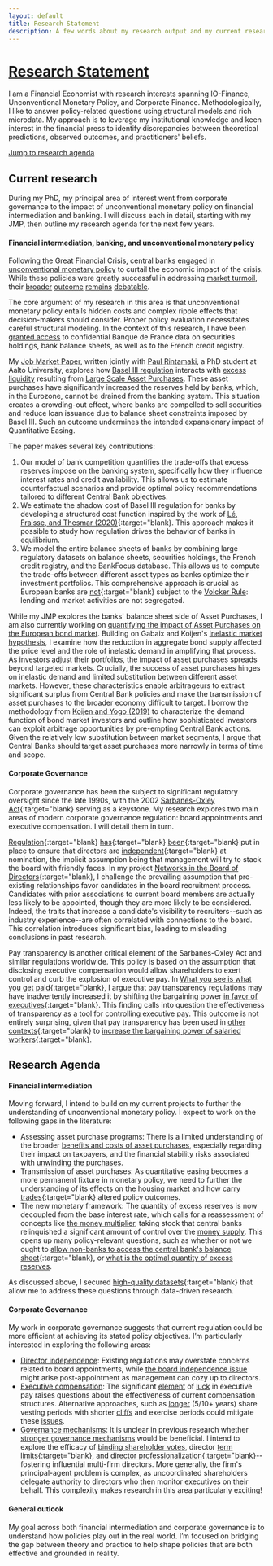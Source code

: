 ```yaml
---
layout: default
title: Research Statement
description: A few words about my research output and my current research agenda
---
```


#  <ins>Research Statement</ins>

I am a Financial Economist with research interests spanning IO-Finance, Unconventional Monetary Policy, and Corporate Finance. Methodologically, I like to answer policy-related questions using structural models and rich microdata. My approach is to leverage my institutional knowledge and keen interest in the financial press to identify discrepancies between theoretical predictions, observed outcomes, and practitioners' beliefs.

[Jump to research agenda](#research-agenda)

Current research 
------------ 

During my PhD, my principal area of interest went from corporate governance to the impact of unconventional monetary policy on financial intermediation and banking. I will discuss each in detail, starting with my JMP, then outline my research agenda for the next few years. 

#### Financial intermediation, banking, and unconventional monetary policy

Following the Great Financial Crisis, central banks engaged in [unconventional monetary policy](https://www.brookings.edu/wp-content/uploads/2019/12/Bernanke_ASSA_lecture.pdf) to curtail the economic impact of the crisis. While these policies were greatly successful in addressing [market turmoil](https://www.nber.org/papers/w17555), their [broader](https://www.sciencedirect.com/science/article/abs/pii/S0378426621003009) [outcome](https://www.nber.org/papers/w22285) [remains](https://pubsonline.informs.org/doi/abs/10.1287/mnsc.2015.2305) [debatable](https://www.un.org/en/desa/unconventional-monetary-policy-reaching-its-limits). 

The core argument of my research in this area is that unconventional monetary policy entails hidden costs and complex ripple effects that decision-makers should consider. Proper policy evaluation necessitates careful structural modeling. In the context of this research, I have been [granted access](https://www.casd.eu/en/project/the-impact-of-unconventional-monetary-policy-on-credit-issuance-and-asset-prices-a-structural-model-of-demand-for-the-asset-and-liabilities-of-a-banks-balance-sheet/) to confidential Banque de France data on securities holdings, bank balance sheets, as well as to the French credit registry.  

My [Job Market Paper]({{site.baseurl}}/blog/2024/JMP), written jointly with [Paul Rintamaki](https://sites.google.com/view/paulrintamaki), a PhD student at Aalto University, explores how  [Basel III regulation](https://www.bis.org/bcbs/basel3.htm) interacts with [excess liquidity](https://www.ecb.europa.eu/ecb-and-you/explainers/tell-me-more/html/excess_liquidity.en.html) resulting from [Large Scale Asset Purchases](https://www.ecb.europa.eu/mopo/implement/app/html/index.en.html). These asset purchases have significantly increased the reserves held by banks, which, in the Eurozone, cannot be drained from the banking system. This situation creates a crowding-out effect, where banks are compelled to sell securities and reduce loan issuance due to balance sheet constraints imposed by Basel III. Such an outcome undermines the intended expansionary impact of Quantitative Easing.

The paper makes several key contributions:
 1. Our model of bank competition quantifies the trade-offs that excess reserves impose on the banking system, specifically how they influence interest rates and credit availability. This allows us to estimate counterfactual scenarios and provide optimal policy recommendations tailored to different Central Bank objectives. 
 2. We estimate the shadow cost of Basel III regulation for banks by developing a structured cost function inspired by the work of [Lé, Fraisse, and Thesmar (2020)](https://pubsonline.informs.org/doi/abs/10.1287/mnsc.2018.3222){:target="blank}. This approach makes it possible to study how regulation drives the behavior of banks in equilibrium.   
 3. We model the entire balance sheets of banks by combining large regulatory datasets on balance sheets, securities holdings, the French credit registry, and the BankFocus database. This allows us to compute the trade-offs between different asset types as banks optimize their investment portfolios. This comprehensive approach is crucial as European banks are [not](https://www.reuters.com/article/us-eu-banks-regulations/eu-scraps-itsanswer-to-u-s-volcker-rule-for-banks-idUSKBN1CT285/){:target="blank} subject to the [Volcker Rule](https://www.federalreserve.gov/supervisionreg/volcker-rule.htm): lending and market activities are not segregated.

While my JMP explores the banks' balance sheet side of Asset Purchases, I am also currently working on [quantifying the impact of Asset Purchases on the European bond market]({{site.baseurl}}/blog/2024/BondsQE). Building on Gabaix and Koijen's [inelastic market hypothesis](https://cowles.yale.edu/sites/default/files/2022-10/SSRN-id3686935.pdf), I examine how the reduction in aggregate bond supply affected the price level and the role of inelastic demand in amplifying that process. As investors adjust their portfolios, the impact of asset purchases spreads beyond targeted markets. Crucially, the success of asset purchases hinges on inelastic demand and limited substitution between different asset markets. However, these characteristics enable arbitrageurs to extract significant surplus from Central Bank policies and make the transmission of asset purchases to the broader economy difficult to target. I borrow the methodology from [Koijen and Yogo (2019)](https://www.journals.uchicago.edu/doi/abs/10.1086/701683?mobileUi=0&) to characterize the demand function of bond market investors and outline how sophisticated investors can exploit arbitrage opportunities by pre-empting Central Bank actions.
Given the relatively low substitution between market segments, I argue that Central Banks should target asset purchases more narrowly in terms of time and scope.


#### Corporate Governance

Corporate governance has been the subject to significant regulatory oversight since the late 1990s, with the 2002 [Sarbanes-Oxley Act](https://sarbanes-oxley-act.com){:target="blank} serving as a keystone. My research explores two main areas of modern corporate governance regulation: board appointments and executive compensation. I will detail them in turn. 


[Regulation](https://www.skadden.com/insights/publications/2022/02/the-informed-board/what-exactly-is-an-independent-director){:target="blank}  [has](https://www.sec.gov/Archives/edgar/data/73020/000119312506162571/dex991.htm){:target="blank} [been](https://www.iod.com/resources/governance/governance-explainer-director-independence/){:target="blank} put in place to ensure that directors are [independent](https://fortune.com/2023/10/16/modern-board-directors-independence/){:target="blank} at nomination, the implicit assumption being that management will try to stack the board with friendly faces. 
In my project [Networks in the Board of Directors]({{site.baseurl}}/blog/2024/BoardApointments){:target="blank}, I challenge the prevailing assumption that pre-existing relationships favor candidates in the board recruitment process. Candidates with prior associations to current board members are actually less likely to be appointed, though they are more likely to be considered. Indeed, the traits that increase a candidate's visibility to recruiters--such as industry experience--are often correlated with connections to the board. This correlation introduces significant bias, leading to misleading conclusions in past research.


Pay transparency is another critical element of the Sarbanes-Oxley Act and similar regulations worldwide. This policy is based on the assumption that disclosing executive compensation would allow shareholders to exert control and curb the explosion of executive pay. In [What you see is what you get paid]({{site.baseurl}}/blog/2024/CEOPayTransparency){:target="blank},  I argue that pay transparency regulations may have inadvertently increased it by shifting the bargaining power [in favor of executives](https://action.deloitte.com/insight/3065/what-do-pay-transparency-trends-mean-for-ceo-compensation){:target="blank}. This finding calls into question the effectiveness of transparency as a tool for controlling executive pay. This outcome is not entirely surprising, given that pay transparency has been used in [other contexts](https://www.conference-board.org/publications/countdown-to-eu-new-law-on-pay-transparency-multinationals-must-move-faster){:target="blank} to [increase the bargaining power of salaried workers](https://www.wtwco.com/en-ke/insights/2024/02/the-momentum-and-future-of-pay-transparency-in-the-us){:target="blank}.


Research Agenda
-------

#### Financial intermediation

Moving forward, I intend to build on my current projects to further the understanding of unconventional monetary policy. I expect to work on the following gaps in the literature:

- Assessing asset purchase programs: There is a limited understanding of the broader [benefits and costs of asset purchases](https://www.ecb.europa.eu/press/key/date/2024/html/ecb.sp240528~a4f151497d.en.html), especially regarding their impact on taxpayers, and the financial stability risks associated with [unwinding the purchases](https://www.europarl.europa.eu/RegData/etudes/IDAN/2023/741479/IPOL_IDA(2023)741479_EN.pdf).
- Transmission of asset purchases: As quantitative easing becomes a more permanent fixture in monetary policy, we need to further the understanding of its effects on the [housing market](https://www.forbes.com/sites/georgecalhoun/2024/03/13/collateral-damage-from-fed-policy-part-2-a-broken-housing-market/) and how [carry trades](https://www.sciencedirect.com/science/article/abs/pii/S2110701719300095){:target="blank} altered policy outcomes. 
- The new monetary framework: The quantity of excess reserves is now decoupled from the base interest rate, which calls for a reassessment of concepts like [the money multiplier](https://fredblog.stlouisfed.org/2023/07/the-monetary-multiplier-and-bank-reserves/), taking stock that central banks relinquished a significant amount of control over the [money supply](https://eprints.lse.ac.uk/84209/1/Goodhart_Determination%20money%20supply_2017.pdf). This opens up many policy-relevant questions, such as whether or not we ought to [allow non-banks to access the central bank's balance sheet](https://libertystreeteconomics.newyorkfed.org/2022/01/how-the-feds-overnight-reverse-repo-facility-works/){:target="blank}, or [what is the optimal quantity of excess reserves](https://www.clevelandfed.org/publications/economic-commentary/2015/ec-201502-excess-reserves-oceans-of-cash).

As discussed above, I secured [high-quality datasets](https://www.casd.eu/en/project/the-impact-of-unconventional-monetary-policy-on-credit-issuance-and-asset-prices-a-structural-model-of-demand-for-the-asset-and-liabilities-of-a-banks-balance-sheet/){:target="blank} that allow me to address these questions through data-driven research.




#### Corporate Governance

My work in corporate governance suggests that current regulation could be more efficient at achieving its stated policy objectives. I’m particularly interested in exploring the following areas:
 
 -  <ins>Director independence</ins>: Existing regulations may overstate concerns related to board appointments, while [the board independence issue](https://fortune.com/2023/10/16/modern-board-directors-independence) might arise post-appointment as management can cozy up to directors.
 -   <ins>Executive compensation</ins>: The significant [element](https://academic.oup.com/qje/article-abstract/116/3/901/1899775) of [luck](https://academic.oup.com/rfs/article-abstract/33/7/3174/5513177) in executive pay raises questions about the effectiveness of current compensation structures. Alternative approaches, such as  [longer](https://www.forbes.com/sites/timworstall/2013/06/22/the-fascinating-part-of-the-changes-to-tim-cooks-restricted-apple-stock/) (5/10+ years) share vesting periods with shorter [cliffs](https://www.holloway.com/g/equity-compensation/sections/vesting-and-cliffs) and exercise periods could mitigate these  [issues](https://pubsonline.informs.org/doi/abs/10.1287/mnsc.1050.0365). 
 - <ins>Governance mechanisms</ins>:  It is unclear in previous research whether [stronger governance mechanisms](https://www.ecgi.global/sites/default/files/working_papers/documents/finalwagnerwenk.pdf) would be beneficial. I intend to explore the efficacy of [binding shareholder votes](https://clsbluesky.law.columbia.edu/2020/04/23/the-value-of-shareholder-voting/), director [term limits](https://www.hanselladvisory.com/publication/term-limits-for-directors/){:target="blank}, and [director professionalization](https://www.cfainstitute.org/-/media/documents/article/position-paper/director-professionalism-review-of-director-training-programs-in-apac.pdf){:target="blank}--fostering influential multi-firm directors. More generally, the firm's principal-agent problem is complex, as uncoordinated shareholders delegate authority to directors who then monitor executives on their behalf. This complexity makes research in this area particularly exciting!

#### General outlook

My goal across both financial intermediation and corporate governance is to understand how policies play out in the real world. I’m focused on bridging the gap between theory and practice to help shape policies that are both effective and grounded in reality.
























